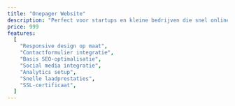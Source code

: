```yaml
---
title: "Onepager Website"
description: "Perfect voor startups en kleine bedrijven die snel online willen gaan."
price: 999
features:
  [
    "Responsive design op maat",
    "Contactformulier integratie",
    "Basis SEO-optimalisatie",
    "Social media integratie",
    "Analytics setup",
    "Snelle laadprestaties",
    "SSL-certificaat",
  ]
---
```

